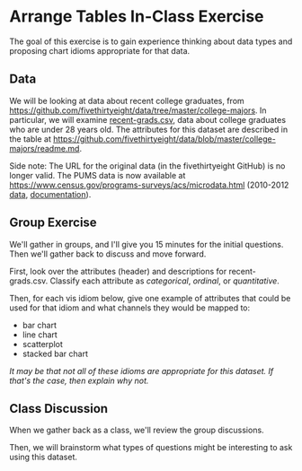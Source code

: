 # Arrange Tables In-Class Exercise

The goal of this exercise is to gain experience thinking about data types and proposing chart idioms appropriate for that data.
 
## Data

We will be looking at data about recent college graduates, from <https://github.com/fivethirtyeight/data/tree/master/college-majors>. In particular, we will examine [recent-grads.csv](https://github.com/fivethirtyeight/data/blob/master/college-majors/recent-grads.csv), data about college graduates who are under 28 years old.  The attributes for this dataset are described in the table at <https://github.com/fivethirtyeight/data/blob/master/college-majors/readme.md>.

Side note: The URL for the original data (in the fivethirtyeight GitHub) is no longer valid.  The PUMS data is now available at <https://www.census.gov/programs-surveys/acs/microdata.html> (2010-2012 [data](https://www.census.gov/programs-surveys/acs/microdata/access.2012.html), [documentation](https://www.census.gov/programs-surveys/acs/microdata/documentation.2012.html)).

## Group Exercise

We'll gather in groups, and I'll give you 15 minutes for the initial questions.  Then we'll gather back to discuss and move forward. 

First, look over the attributes (header) and descriptions for recent-grads.csv.  Classify each attribute as *categorical*, *ordinal*, or *quantitative*.

Then, for each vis idiom below, give one example of attributes that could be used for that idiom and what channels they would be mapped to:

* bar chart
* line chart
* scatterplot
* stacked bar chart

*It may be that not all of these idioms are appropriate for this dataset. If that's the case, then explain why not.*

## Class Discussion

When we gather back as a class, we'll review the group discussions.

Then, we will brainstorm what types of questions might be interesting to ask using this dataset.
